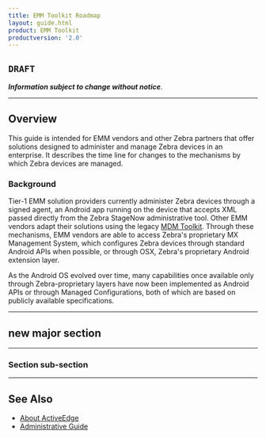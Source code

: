 ```yaml
---
title: EMM Toolkit Roadmap
layout: guide.html
product: EMM Toolkit
productversion: '2.0'
---
```


## `DRAFT`

**_Information subject to change without notice_**. 

-----

## Overview

This guide is intended for EMM vendors and other Zebra partners that offer solutions designed to administer and manage Zebra devices in an enterprise. It describes the time line for changes to the mechanisms by which Zebra devices are managed.

### Background
Tier-1 EMM solution providers currently administer Zebra devices through a signed agent, an Android app running on the device that accepts XML passed directly from the Zebra StageNow administrative tool. Other EMM vendors adapt their solutions using the legacy [MDM Toolkit](../mdmtk). Through these mechanisms, EMM vendors are able to access Zebra's proprietary MX Management System, which configures Zebra devices through standard Android APIs when possible, or through OSX, Zebra's proprietary Android extension layer. 

As the Android OS evolved over time, many capabilities once available only through Zebra-proprietary layers have now been implemented as Android APIs or through Managed Configurations, both of which are based on publicly available specifications. 

<!-- 
**_after_** they've been brought under management by an EMM system. 

 -->


<!-- 
<img alt="image" style="height:350px" src="active_edge_01.png"/>
_caption_
<br>
 -->
-----

## new major section

-----

### Section sub-section

-----

## See Also

* [About ActiveEdge](../about)
* [Administrative Guide](../setup)
